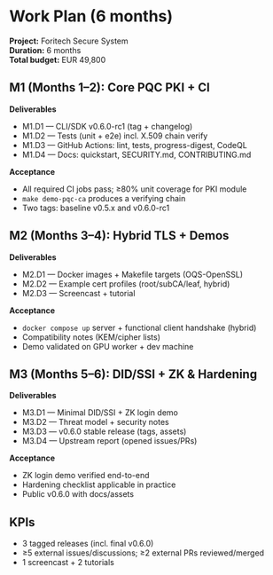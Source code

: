 # Work Plan (6 months)

**Project:** Foritech Secure System  
**Duration:** 6 months  
**Total budget:** EUR 49,800

## M1 (Months 1–2): Core PQC PKI + CI
**Deliverables**
- M1.D1 — CLI/SDK v0.6.0-rc1 (tag + changelog)
- M1.D2 — Tests (unit + e2e) incl. X.509 chain verify
- M1.D3 — GitHub Actions: lint, tests, progress-digest, CodeQL
- M1.D4 — Docs: quickstart, SECURITY.md, CONTRIBUTING.md

**Acceptance**
- All required CI jobs pass; ≥80% unit coverage for PKI module
- `make demo-pqc-ca` produces a verifying chain
- Two tags: baseline v0.5.x and v0.6.0-rc1

## M2 (Months 3–4): Hybrid TLS + Demos
**Deliverables**
- M2.D1 — Docker images + Makefile targets (OQS-OpenSSL)
- M2.D2 — Example cert profiles (root/subCA/leaf, hybrid)
- M2.D3 — Screencast + tutorial

**Acceptance**
- `docker compose up` server + functional client handshake (hybrid)
- Compatibility notes (KEM/cipher lists)
- Demo validated on GPU worker + dev machine

## M3 (Months 5–6): DID/SSI + ZK & Hardening
**Deliverables**
- M3.D1 — Minimal DID/SSI + ZK login demo
- M3.D2 — Threat model + security notes
- M3.D3 — v0.6.0 stable release (tags, assets)
- M3.D4 — Upstream report (opened issues/PRs)

**Acceptance**
- ZK login demo verified end-to-end
- Hardening checklist applicable in practice
- Public v0.6.0 with docs/assets

## KPIs
- 3 tagged releases (incl. final v0.6.0)
- ≥5 external issues/discussions; ≥2 external PRs reviewed/merged
- 1 screencast + 2 tutorials
